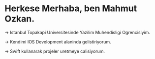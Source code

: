 # Herkese Merhaba, ben Mahmut Ozkan.
-> Istanbul Topakapi Universitesinde Yazilim Muhendisligi Ogrencisiyim.

-> Kendimi IOS Development alaninda gelistiriyorum.

-> Swift kullanarak projeler uretmeye calisiyorum.
